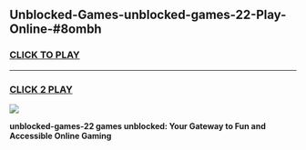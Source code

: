 
## Unblocked-Games-unblocked-games-22-Play-Online-#8ombh
<h3>
<a href="https://premium.freeplayer.one?title=unblocked-games-22&ref=24F">CLICK TO PLAY</a></h3>
<hr>

<h3>
<a href="https://premium.freeplayer.one?title=unblocked-games-22&ref=24F">CLICK 2 PLAY</a>
  
</h3>

<a href="https://premium.freeplayer.one?title=unblocked-games-22&ref=24F/"><img src="https://clearcache.store/games.png"></a>


**unblocked-games-22 games unblocked: Your Gateway to Fun and Accessible Online Gaming**

